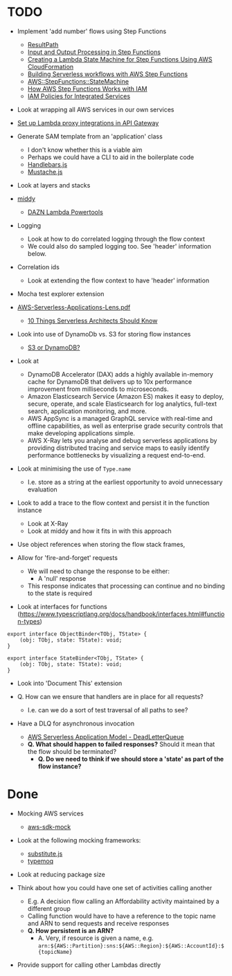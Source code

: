 # TODO

* Implement 'add number' flows using Step Functions
  * [ResultPath](https://docs.aws.amazon.com/step-functions/latest/dg/input-output-resultpath.html)
  * [Input and Output Processing in Step Functions](https://docs.aws.amazon.com/step-functions/latest/dg/concepts-input-output-filtering.html)
  * [Creating a Lambda State Machine for Step Functions Using AWS CloudFormation](https://docs.aws.amazon.com/step-functions/latest/dg/tutorial-lambda-state-machine-cloudformation.html)
  * [Building Serverless workflows with AWS Step Functions](https://medium.com/finimize-engineering/building-serverless-workflows-with-aws-step-functions-89eca69a93f3)
  * [AWS::StepFunctions::StateMachine](https://docs.aws.amazon.com/AWSCloudFormation/latest/UserGuide/aws-resource-stepfunctions-statemachine.html)
  * [How AWS Step Functions Works with IAM](https://docs.aws.amazon.com/step-functions/latest/dg/procedure-create-iam-role.html)
  * [IAM Policies for Integrated Services](https://docs.aws.amazon.com/step-functions/latest/dg/service-integration-iam-templates.html)

* Look at wrapping all AWS services in our own services

* [Set up Lambda proxy integrations in API Gateway](https://docs.aws.amazon.com/apigateway/latest/developerguide/set-up-lambda-proxy-integrations.html)

* Generate SAM template from an 'application' class
  * I don't know whether this is a viable aim
  * Perhaps we could have a CLI to aid in the boilerplate code
  * [Handlebars.js](https://handlebarsjs.com/)
  * [Mustache.js](https://github.com/janl/mustache.js)

* Look at layers and stacks

* [middy](https://middy.js.org/)
  * [DAZN Lambda Powertools](https://github.com/getndazn/dazn-lambda-powertools)

* Logging
  * Look at how to do correlated logging through the flow context
  * We could also do sampled logging too. See 'header' information below.

* Correlation ids
  * Look at extending the flow context to have 'header' information

* Mocha test explorer extension

* [AWS-Serverless-Applications-Lens.pdf](https://d1.awsstatic.com/whitepapers/architecture/AWS-Serverless-Applications-Lens.pdf)
  * [10 Things Serverless Architects Should Know](https://aws.amazon.com/blogs/architecture/ten-things-serverless-architects-should-know/)


* Look into use of DynamoDb vs. S3 for storing flow instances
  * [S3 or DynamoDB?](https://serverless.pub/s3-or-dynamodb/)

* Look at
  * DynamoDB Accelerator (DAX) adds a highly available in-memory cache for DynamoDB that delivers up to 10x performance improvement from milliseconds to microseconds.
  * Amazon Elasticsearch Service (Amazon ES) makes it easy to deploy, secure, operate, and scale Elasticsearch for log analytics, full-text search, application monitoring, and more.
  * AWS AppSync is a managed GraphQL service with real-time and offline capabilities, as well as enterprise grade security controls that make developing applications simple. 
  * AWS X-Ray lets you analyse and debug serverless applications by providing distributed tracing and service maps to easily identify performance bottlenecks by visualizing a request end-to-end. 

* Look at minimising the use of `Type.name`
  * I.e. store as a string at the earliest opportunity to avoid unnecessary evaluation

* Look to add a trace to the flow context and persist it in the function instance
  * Look at X-Ray
  * Look at middy and how it fits in with this approach

* Use object references when storing the flow stack frames, 

* Allow for 'fire-and-forget' requests
  * We will need to change the response to be either:
    * A 'null' response
  * This response indicates that processing can continue and no binding to the state is required

* Look at interfaces for functions (https://www.typescriptlang.org/docs/handbook/interfaces.html#function-types)
```
export interface ObjectBinder<TObj, TState> {
    (obj: TObj, state: TState): void;
}

export interface StateBinder<TObj, TState> {
    (obj: TObj, state: TState): void;
}
```

* Look into 'Document This' extension

* Q. How can we ensure that handlers are in place for all requests?
  * I.e. can we do a sort of test traversal of all paths to see?

* Have a DLQ for asynchronous invocation
  * [AWS Serverless Application Model - DeadLetterQueue](https://docs.aws.amazon.com/serverless-application-model/latest/developerguide/sam-property-function-deadletterqueue.html)
  * __Q. What should happen to failed responses?__ Should it mean that the flow should be terminated?
    * __Q. Do we need to think if we should store a 'state' as part of the flow instance?__

# Done

* Mocking AWS services
  * [aws-sdk-mock](https://github.com/dwyl/aws-sdk-mock)

* Look at the following mocking frameworks:
  * [substitute.js](https://github.com/ffMathy/FluffySpoon.JavaScript.Testing.Faking)
  * [typemoq](https://github.com/florinn/typemoq)

* Look at reducing package size

* Think about how you could have one set of activities calling another
  * E.g. A decision flow calling an Affordability activity maintained by a different group
  * Calling function would have to have a reference to the topic name and ARN to send requests and receive responses
  * __Q. How persistent is an ARN?__
    * A. Very, if resource is given a name, e.g. `arn:${AWS::Partition}:sns:${AWS::Region}:${AWS::AccountId}:${topicName}`

* Provide support for calling other Lambdas directly
